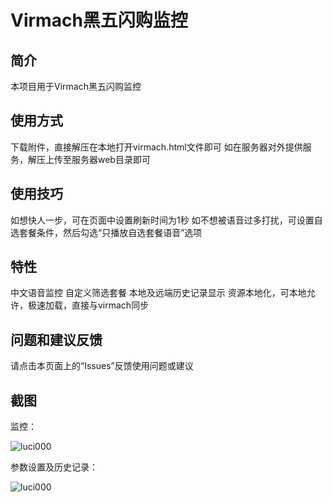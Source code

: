 Virmach黑五闪购监控
===


简介
---
 本项目用于Virmach黑五闪购监控  
 
使用方式
---
 下载附件，直接解压在本地打开virmach.html文件即可
 如在服务器对外提供服务，解压上传至服务器web目录即可

使用技巧
--- 
 如想快人一步，可在页面中设置刷新时间为1秒
 如不想被语音过多打扰，可设置自选套餐条件，然后勾选“只播放自选套餐语音”选项

特性
---
 中文语音监控
 自定义筛选套餐
 本地及远端历史记录显示
 资源本地化，可本地允许，极速加载，直接与virmach同步

问题和建议反馈
---
请点击本页面上的“Issues”反馈使用问题或建议

截图  
---
监控：

![luci000](http://iytc.net/wordpress/wp-content/uploads/2019/11/266.png)

参数设置及历史记录：

![luci000](http://iytc.net/wordpress/wp-content/uploads/2019/12/982.png)

